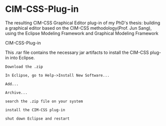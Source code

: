 # CIM-CSS-Plug-in
The resulting CIM-CSS Graphical Editor plug-in of my PhD's thesis: building a graphical editor based on the CIM-CSS methodology(Prof. Jun Sang), using the Eclipse Modeling Framework and Graphical Modeling Framework

CIM-CSS-Plug-in

This .rar file contains the necessary jar artifacts to install the CIM-CSS plug-in into Eclipse.

    Download the .zip

    In Eclipse, go to Help->Install New Software...

    Add...

    Archive...

    search the .zip file on your system

    install the CIM-CSS plug-in

    shut down Eclipse and restart
